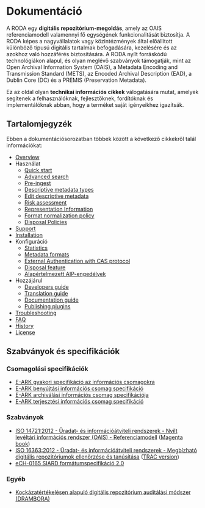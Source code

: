 # Dokumentáció

A RODA egy **digitális repozitórium-megoldás**, amely az OAIS referenciamodell valamennyi fő egységének funkcionalitását biztosítja. A RODA képes a nagyvállalatok vagy közintézmények által előállított különböző típusú digitális tartalmak befogadására, kezelésére és az azokhoz való hozzáférés biztosítására. A RODA nyílt forráskódú technológiákon alapul, és olyan meglévő szabványok támogatják, mint az Open Archival Information System (OAIS), a Metadata Encoding and Transmission Standard (METS), az Encoded Archival Description (EAD), a Dublin Core (DC) és a PREMIS (Preservation Metadata).

Ez az oldal olyan **technikai információs cikkek** válogatására mutat, amelyek segítenek a felhasználóknak, fejlesztőknek, fordítóknak és implementálóknak abban, hogy a terméket saját igényeikhez igazítsák.

## Tartalomjegyzék

Ebben a dokumentációsorozatban többek között a következő cikkekről talál információkat:

- [Overview](Overview.md)
- Használat
    - [Quick start](Quickstart.md)
    - [Advanced search](Advanced_Search.md)
    - [Pre-ingest](Pre_Ingest.md)
    - [Descriptive metadata types](Descriptive_Metadata_Types.md)
    - [Edit descriptive metadata](EditDescriptiveMetadata.md)
    - [Risk assessment](Risk_Assessment.md)
    - [Representation Information](Representation_Information.md)
    - [Format normalization policy](Format_Normalization_Policy.md)
    - [Disposal Policies](Disposal_Policies.md)
- [Support](https://www.roda-community.org/#bellhop_bell-support)
- [Installation](https://www.roda-community.org/deploys/)
- Konfiguráció
    - [Statistics](Statistics.md)
    - [Metadata formats](Metadata_Formats.md)
    - [External Authentication with CAS protocol](Central_Authentication_Service.md)
    - [Disposal feature](Disposal.md)
    - [Alapértelmezett AIP-engedélyek](Permissions.md)
- Hozzájárul
    - [Developers guide](Developers_Guide.md)
    - [Translation guide](Translation_Guide.md)
    - [Documentation guide](Documentation_Guide.md)
    - [Publishing plugins](Publishing_plugins.md)
- [Troubleshooting](Troubleshooting.md)
- [FAQ](FAQ.md)
- [History](History.md)
- [License](LICENSE.md)

## Szabványok és specifikációk

### Csomagolási specifikációk

* [E-ARK gyakori specifikáció az információs csomagokra](http://www.dilcis.eu/specifications/common-specification)
* [E-ARK benyújtási információs csomag specifikáció](http://www.dilcis.eu/specifications/sip)
* [E-ARK archiválási információs csomag specifikációja](http://www.dilcis.eu/specifications/aip)
* [E-ARK terjesztési információs csomag specifikáció](http://www.dilcis.eu/specifications/dip)

### Szabványok

* [ISO 14721:2012 - Űradat- és információátviteli rendszerek - Nyílt levéltári információs rendszer (OAIS) - Referenciamodell](http://www.iso.org/iso/catalogue_detail.htm?csnumber=57284) ([Magenta book](https://public.ccsds.org/pubs/650x0m2.pdf))
* [ISO 16363:2012 - Űradat- és információátviteli rendszerek - Megbízható digitális repozitóriumok ellenőrzése és tanúsítása](http://www.iso.org/iso/catalogue_detail.htm?csnumber=56510) ([TRAC version](https://www.crl.edu/sites/default/files/d6/attachments/pages/trac_0.pdf))
* [eCH-0165 SIARD formátumspecifikáció 2.0](https://www.ech.ch/vechweb/page?p=dossier&documentNumber=eCH-0165&documentVersion=2.0)

### Egyéb

* [Kockázatértékelésen alapuló digitális repozitórium auditálási módszer (DRAMBORA)](http://www.repositoryaudit.eu/download/)
